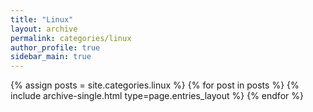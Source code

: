 ```yaml
---
title: "Linux"
layout: archive
permalink: categories/linux
author_profile: true
sidebar_main: true
---
```



{% assign posts = site.categories.linux %}
{% for post in posts %} {% include archive-single.html type=page.entries_layout %} {% endfor %}

